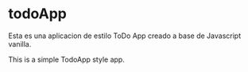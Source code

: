 # todoApp

Esta es una aplicacion de estilo ToDo App creado a base de Javascript vanilla. 

This is a simple TodoApp style app. 
